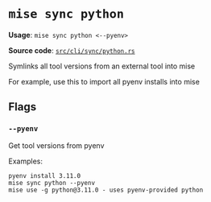 # `mise sync python`

**Usage**: `mise sync python <--pyenv>`

**Source code**: [`src/cli/sync/python.rs`](https://github.com/jdx/mise/blob/main/src/cli/sync/python.rs)

Symlinks all tool versions from an external tool into mise

For example, use this to import all pyenv installs into mise

## Flags

### `--pyenv`

Get tool versions from pyenv

Examples:

    pyenv install 3.11.0
    mise sync python --pyenv
    mise use -g python@3.11.0 - uses pyenv-provided python
